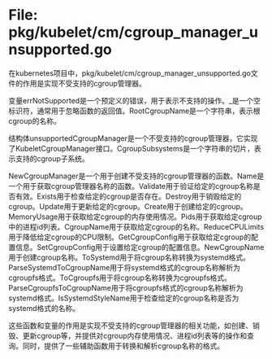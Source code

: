 # File: pkg/kubelet/cm/cgroup_manager_unsupported.go

在kubernetes项目中，pkg/kubelet/cm/cgroup_manager_unsupported.go文件的作用是实现不受支持的cgroup管理器。

变量errNotSupported是一个预定义的错误，用于表示不支持的操作。_是一个空标识符，通常用于忽略函数的返回值。RootCgroupName是一个字符串，表示根cgroup的名称。

结构体unsupportedCgroupManager是一个不受支持的cgroup管理器，它实现了KubeletCgroupManager接口。CgroupSubsystems是一个字符串的切片，表示支持的cgroup子系统。

NewCgroupManager是一个用于创建不受支持的cgroup管理器的函数。Name是一个用于获取cgroup管理器名称的函数。Validate用于验证给定的cgroup名称是否有效。Exists用于检查给定的cgroup是否存在。Destroy用于销毁给定的cgroup。Update用于更新给定的cgroup。Create用于创建给定的cgroup。MemoryUsage用于获取给定cgroup的内存使用情况。Pids用于获取给定cgroup中的进程id列表。CgroupName用于获取给定cgroup的名称。ReduceCPULimits用于降低给定cgroup的CPU限制。GetCgroupConfig用于获取给定cgroup的配置信息。SetCgroupConfig用于设置给定cgroup的配置信息。NewCgroupName用于创建cgroup名称。ToSystemd用于将cgroup名称转换为systemd格式。ParseSystemdToCgroupName用于将systemd格式的cgroup名称解析为cgroupfs格式。ToCgroupfs用于将cgroup名称转换为cgroupfs格式。ParseCgroupfsToCgroupName用于将cgroupfs格式的cgroup名称解析为systemd格式。IsSystemdStyleName用于检查给定的cgroup名称是否为systemd格式的名称。

这些函数和变量的作用是实现不受支持的cgroup管理器的相关功能，如创建、销毁、更新cgroup等，并提供对cgroup内存使用情况、进程id列表等的操作和查询。同时，提供了一些辅助函数用于转换和解析cgroup名称的格式。

